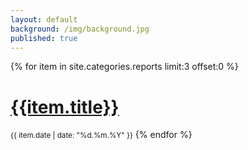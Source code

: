 ```yaml
---
layout: default
background: /img/background.jpg
published: true
---
```


{% for item in site.categories.reports limit:3 offset:0 %}
<p></p>
<a class="reports" href="{{site.root_dir}}{{item.url}}">
        <h1 class="title">
          {{item.title}}
        </h1></a>
        <small class="date">{{ item.date | date: "%d.%m.%Y"  }}</small>
{% endfor %}